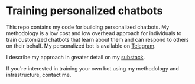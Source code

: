 # Training personalized chatbots
This repo contains my code for building personalized chatbots. My methodology is a low cost and low overhead approach for individuals to train customized chatbots that learn about them and can respond to others on their behalf. My personalized bot is available on [Telegram](https://t.me/batbetbitbotbut_bot). 

I describe my approach in greater detail on my [substack](https://indiequant.substack.com/p/training-personalized-chatbots).

If you're interested in training your own bot using my methodology and infrastructure, contact me.
